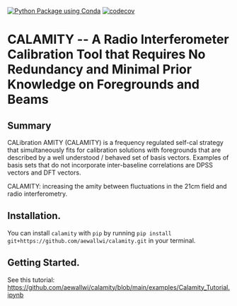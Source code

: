 [![Python Package using Conda](https://github.com/aewallwi/calamity/actions/workflows/ci.yml/badge.svg)](https://github.com/aewallwi/calamity/actions/workflows/ci.yml)
[![codecov](https://codecov.io/gh/aewallwi/calamity/branch/main/graph/badge.svg?token=CoPpmdXRmF)](https://codecov.io/gh/aewallwi/calamity)
# CALAMITY -- A Radio Interferometer Calibration Tool that Requires No Redundancy and Minimal Prior Knowledge on Foregrounds and Beams

## Summary
CALibration AMITY (CALAMITY) is a frequency regulated self-cal strategy that simultaneously fits for calibration solutions with foregrounds that are described by a well understood / behaved set of  basis vectors. Examples of basis sets that do not incorporate inter-baseline correlations are DPSS vectors and DFT vectors. 

CALAMITY: increasing the amity between fluctuations in the 21cm field and radio interferometry.

## Installation. 
You can install `calamity` with `pip` by running `pip install git+https://github.com/aewallwi/calamity.git` in your terminal.

## Getting Started.
See this tutorial: https://github.com/aewallwi/calamity/blob/main/examples/Calamity_Tutorial.ipynb
